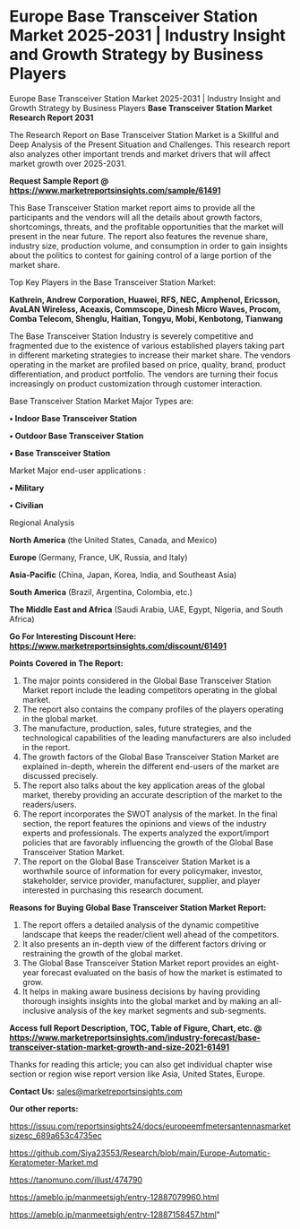 # Europe Base Transceiver Station Market 2025-2031 | Industry Insight and Growth Strategy by Business Players
Europe Base Transceiver Station Market 2025-2031 | Industry Insight and Growth Strategy by Business Players
<strong>Base Transceiver Station Market Research Report 2031</strong>

The Research Report on Base Transceiver Station Market is a Skillful and Deep Analysis of the Present Situation and Challenges. This research report also analyzes other important trends and market drivers that will affect market growth over 2025-2031.

<strong>Request Sample Report @ <a href=https://www.marketreportsinsights.com/sample/61491>https://www.marketreportsinsights.com/sample/61491</a></strong>

This Base Transceiver Station market report aims to provide all the participants and the vendors will all the details about growth factors, shortcomings, threats, and the profitable opportunities that the market will present in the near future. The report also features the revenue share, industry size, production volume, and consumption in order to gain insights about the politics to contest for gaining control of a large portion of the market share.

Top Key Players in the Base Transceiver Station Market:

<strong>Kathrein, Andrew Corporation, Huawei, RFS, NEC, Amphenol, Ericsson, AvaLAN Wireless, Aceaxis, Commscope, Dinesh Micro Waves, Procom, Comba Telecom, Shenglu, Haitian, Tongyu, Mobi, Kenbotong, Tianwang</strong>

The Base Transceiver Station Industry is severely competitive and fragmented due to the existence of various established players taking part in different marketing strategies to increase their market share. The vendors operating in the market are profiled based on price, quality, brand, product differentiation, and product portfolio. The vendors are turning their focus increasingly on product customization through customer interaction.

Base Transceiver Station Market Major Types are:

<strong>• Indoor Base Transceiver Station

• Outdoor Base Transceiver Station

• Base Transceiver Station</strong>

Market Major end-user applications :

<strong>• Military

• Civilian</strong>

Regional Analysis

</u><strong><b>North America</b></strong> (the United States, Canada, and Mexico)

<strong><b>Europe </b></strong>(Germany, France, UK, Russia, and Italy)

<strong><b>Asia-Pacific</b></strong> (China, Japan, Korea, India, and Southeast Asia)

<strong><b>South America</b></strong> (Brazil, Argentina, Colombia, etc.)

<strong><b>The Middle East and Africa</b></strong> (Saudi Arabia, UAE, Egypt, Nigeria, and South Africa)

<strong>Go For Interesting Discount Here: <a href=https://www.marketreportsinsights.com/discount/61491>https://www.marketreportsinsights.com/discount/61491</a></strong>

<strong>Points Covered in The Report:</strong>
<ol>
  <li>The major points considered in the Global Base Transceiver Station Market report include the leading competitors operating in the global market.</li>
  <li>The report also contains the company profiles of the players operating in the global market.</li>
  <li>The manufacture, production, sales, future strategies, and the technological capabilities of the leading manufacturers are also included in the report.</li>
  <li>The growth factors of the Global Base Transceiver Station Market are explained in-depth, wherein the different end-users of the market are discussed precisely.</li>
  <li>The report also talks about the key application areas of the global market, thereby providing an accurate description of the market to the readers/users.</li>
  <li>The report incorporates the SWOT analysis of the market. In the final section, the report features the opinions and views of the industry experts and professionals. The experts analyzed the export/import policies that are favorably influencing the growth of the Global Base Transceiver Station Market.</li>
  <li>The report on the Global Base Transceiver Station Market is a worthwhile source of information for every policymaker, investor, stakeholder, service provider, manufacturer, supplier, and player interested in purchasing this research document.</li>
</ol>
<strong>Reasons for Buying Global Base Transceiver Station Market Report:</strong>

<ol>
  <li>The report offers a detailed analysis of the dynamic competitive landscape that keeps the reader/client well ahead of the competitors.</li>
  <li>It also presents an in-depth view of the different factors driving or restraining the growth of the global market.</li>
  <li>The Global Base Transceiver Station Market report provides an eight-year forecast evaluated on the basis of how the market is estimated to grow.</li>
  <li>It helps in making aware business decisions by having providing thorough insights insights into the global market and by making an all-inclusive analysis of the key market segments and sub-segments.</li>
</ol>
<strong>Access full Report Description, TOC, Table of Figure, Chart, etc. @ <a href=https://www.marketreportsinsights.com/industry-forecast/base-transceiver-station-market-growth-and-size-2021-61491>https://www.marketreportsinsights.com/industry-forecast/base-transceiver-station-market-growth-and-size-2021-61491</a></strong>


Thanks for reading this article; you can also get individual chapter wise section or region wise report version like Asia, United States, Europe.

<strong>Contact Us:</strong>
sales@marketreportsinsights.com

<strong>Our other reports:</strong>

<a href=https://issuu.com/reportsinsights24/docs/europeemfmetersantennasmarketsizesc_689a653c4735ec>https://issuu.com/reportsinsights24/docs/europeemfmetersantennasmarketsizesc_689a653c4735ec</a>

<a href=https://github.com/Siya23553/Research/blob/main/Europe-Automatic-Keratometer-Market.md>https://github.com/Siya23553/Research/blob/main/Europe-Automatic-Keratometer-Market.md</a>

<a href=https://tanomuno.com/illust/474790>https://tanomuno.com/illust/474790</a>

<a href=https://ameblo.jp/manmeetsigh/entry-12887079960.html>https://ameblo.jp/manmeetsigh/entry-12887079960.html</a>

<a href=https://ameblo.jp/manmeetsigh/entry-12887158457.html>https://ameblo.jp/manmeetsigh/entry-12887158457.html</a>"
